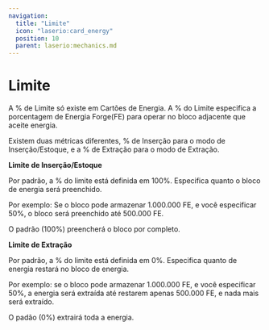 ```yaml
---
navigation:
  title: "Limite"
  icon: "laserio:card_energy"
  position: 10
  parent: laserio:mechanics.md
---
```


# Limite

A % de Limite só existe em Cartões de Energia. A % do Limite especifica a porcentagem de Energia Forge(FE) para operar no bloco adjacente que aceite energia.

Existem duas métricas diferentes, % de Inserção para o modo de Inserção/Estoque, e a % de Extração para o modo de Extração.

**Limite de Inserção/Estoque**

Por padrão, a % do limite está definida em 100%. Especifica quanto o bloco de energia será preenchido.

Por exemplo: Se o bloco pode armazenar 1.000.000 FE, e você especificar 50%, o bloco será preenchido até 500.000 FE.

O padrão (100%) preencherá o bloco por completo.

**Limite de Extração**

Por padrão, a % do limite está definida em 0%. Especifica quanto de energia restará no bloco de energia.

Por exemplo: se o bloco pode armazenar 1.000.000 FE, e você especificar 50%, a energia será extraída até restarem apenas 500.000 FE, e nada mais será extraído.

O padão (0%) extrairá toda a energia.

